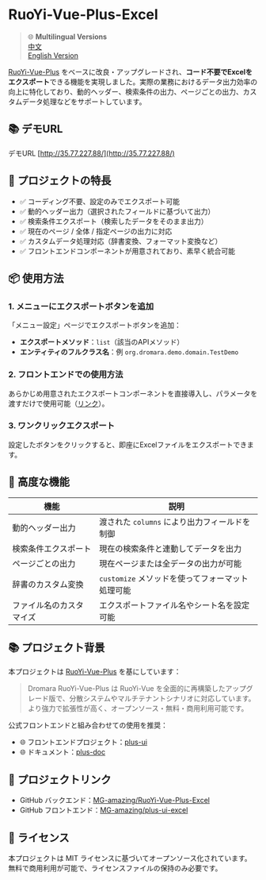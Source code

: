 
# RuoYi-Vue-Plus-Excel
> 🌐 **Multilingual Versions**  
>  [中文](../README.md)  
>  [English Version](RuoYi-Vue-Plus-Excel-en.md)

[RuoYi-Vue-Plus](https://gitee.com/dromara/RuoYi-Vue-Plus) をベースに改良・アップグレードされ、**コード不要でExcelをエクスポート**できる機能を実現しました。実際の業務におけるデータ出力効率の向上に特化しており、動的ヘッダー、検索条件の出力、ページごとの出力、カスタムデータ処理などをサポートしています。

## 📚 デモURL
デモURL [http://35.77.227.88/](http://35.77.227.88/)

## 🌟 プロジェクトの特長

- ✅ コーディング不要、設定のみでエクスポート可能  
- ✅ 動的ヘッダー出力（選択されたフィールドに基づいて出力）  
- ✅ 検索条件エクスポート（検索したデータをそのまま出力）  
- ✅ 現在のページ / 全体 / 指定ページの出力に対応  
- ✅ カスタムデータ処理対応（辞書変換、フォーマット変換など）  
- ✅ フロントエンドコンポーネントが用意されており、素早く統合可能  

## 📦 使用方法

### 1. メニューにエクスポートボタンを追加

「メニュー設定」ページでエクスポートボタンを追加：

- **エクスポートメソッド**：`list`（該当のAPIメソッド）  
- **エンティティのフルクラス名**：例 `org.dromara.demo.domain.TestDemo`

### 2. フロントエンドでの使用方法

あらかじめ用意されたエクスポートコンポーネントを直接導入し、パラメータを渡すだけで使用可能（[リンク](https://github.com/MG-amazing/plus-ui-excel)）。

### 3. ワンクリックエクスポート

設定したボタンをクリックすると、即座にExcelファイルをエクスポートできます。

## 🧩 高度な機能

| 機能                     | 説明 |
|--------------------------|------|
| 動的ヘッダー出力         | 渡された `columns` により出力フィールドを制御 |
| 検索条件エクスポート     | 現在の検索条件と連動してデータを出力 |
| ページごとの出力         | 現在ページまたは全データの出力が可能 |
| 辞書のカスタム変換       | `customize` メソッドを使ってフォーマット処理可能 |
| ファイル名のカスタマイズ | エクスポートファイル名やシート名を設定可能 |

## 📚 プロジェクト背景

本プロジェクトは [RuoYi-Vue-Plus](https://gitee.com/dromara/RuoYi-Vue-Plus) を基にしています：

> Dromara RuoYi-Vue-Plus は RuoYi-Vue を全面的に再構築したアップグレード版で、分散システムやマルチテナントシナリオに対応しています。より強力で拡張性が高く、オープンソース・無料・商用利用可能です。

公式フロントエンドと組み合わせての使用を推奨：

- 🌐 フロントエンドプロジェクト：[plus-ui](https://gitee.com/JavaLionLi/plus-ui)  
- 🌐 ドキュメント：[plus-doc](https://plus-doc.dromara.org)

## 🔗 プロジェクトリンク

- GitHub バックエンド：[MG-amazing/RuoYi-Vue-Plus-Excel](https://github.com/MG-amazing/RuoYi-Vue-Plus-Excel)  
- GitHub フロントエンド：[MG-amazing/plus-ui-excel](https://github.com/MG-amazing/plus-ui-excel)

## 📝 ライセンス

本プロジェクトは MIT ライセンスに基づいてオープンソース化されています。無料で商用利用が可能で、ライセンスファイルの保持のみ必要です。
